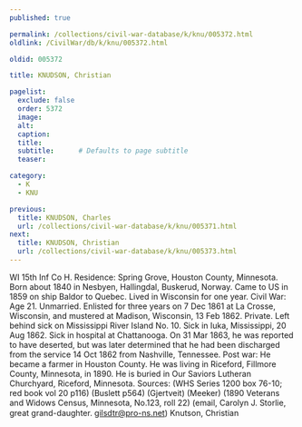 ```yaml
---
published: true

permalink: /collections/civil-war-database/k/knu/005372.html
oldlink: /CivilWar/db/k/knu/005372.html

oldid: 005372

title: KNUDSON, Christian

pagelist:
  exclude: false
  order: 5372
  image: 
  alt:
  caption:
  title:
  subtitle:      # Defaults to page subtitle
  teaser:

category: 
  - K 
  - KNU

previous:
  title: KNUDSON, Charles
  url: /collections/civil-war-database/k/knu/005371.html  
next:
  title: KNUDSON, Christian
  url: /collections/civil-war-database/k/knu/005373.html   
---
```

WI 15th Inf Co H. Residence: Spring Grove, Houston County, Minnesota. Born about 1840 in Nesbyen, Hallingdal, Buskerud, Norway. Came to US in 1859 on ship Baldor to Quebec. Lived in Wisconsin for one year. Civil War: Age 21. Unmarried. Enlisted for three years on 7 Dec 1861 at La Crosse, Wisconsin, and mustered at Madison, Wisconsin, 13 Feb 1862. Private. Left behind sick on Mississippi River Island No. 10. Sick in Iuka, Mississippi, 20 Aug 1862. Sick in hospital at Chattanooga. On 31 Mar 1863, he was reported to have deserted, but was later determined that he had been discharged from the service 14 Oct 1862 from Nashville, Tennessee. Post war: He became a farmer in Houston County. He was living in Riceford, Fillmore County, Minnesota, in 1890. He is buried in Our Saviors Lutheran Churchyard, Riceford, Minnesota. Sources: (WHS Series 1200 box 76-10; red book vol 20 p116) (Buslett p564) (Gjertveit) (Meeker) (1890 Veterans and Widows Census, Minnesota, No.123, roll 22) (email, Carolyn J. Storlie, great grand-daughter. [gilsdtr@pro-ns.net](mailto:gilsdtr@pro-ns.net)) &#147;Knutson, Christian&#148;